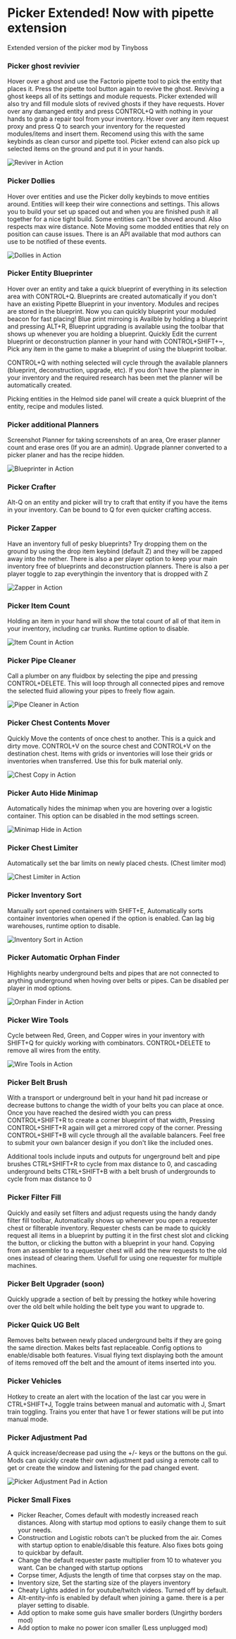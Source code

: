 # Picker Extended!  Now with pipette extension
Extended version of the picker mod by Tinyboss

### Picker ghost revivier
Hover over a ghost and use the Factorio pipette tool to pick the entity that places it. Press the pipette tool button again to revive the ghost. Reviving a ghost keeps all of its settings and module requests. Picker extended will also try and fill module slots of revived ghosts if they have requests. Hover over any damanged entity and press CONTROL+Q with nothing in your hands to grab a repair tool from your inventory. Hover over any item request proxy and press Q to search your inventory for the requested modules/items and insert them.
Recomend using this with the same keybinds as clean cursor and pipette tool. Picker extend can also pick up selected items on the ground and put it in your hands.

![Reviver in Action](https://github.com/Nexela/PickerExtended/raw/master/web/picker-reviver.gif)

### Picker Dollies
Hover over entities and use the Picker dolly keybinds to move entities around. Entities will keep their wire connections and settings. This allows you to build your set up spaced out and when you are finished push it all together for a nice tight build. Some entities can't be shoved around. Also respects max wire distance. Note Moving some modded entities that rely on position can cause issues. There is an API available that mod authors can use to be notified of these events.

![Dollies in Action](https://github.com/Nexela/PickerExtended/raw/master/web/picker-combinator-dolly.gif)

### Picker Entity Blueprinter
Hover over an entity and take a quick blueprint of everything in its selection area with CONTROL+Q. Blueprints are created automatically if you don't have an existing Pipette Blueprint in your inventory. Modules and recipes are stored in the blueprint. Now you can quickly blueprint your moduled beacon for fast placing! Blue print mirroing is Availble by holding a blueprint and pressing ALT+R, Blueprint upgrading is available using the toolbar that shows up whenever you are holding a blueprint. Quickly Edit the current blueprint or deconstruction planner in your hand with CONTROL+SHIFT+~, Pick any item in the game to make a blueprint of using the blueprint toolbar.

CONTROL+Q with nothing selected will cycle through the available planners (blueprint, deconstruction, upgrade, etc). If you don't have the planner in your inventory and the required research has been met the planner will be automatically created.

Picking entities in the Helmod side panel will create a quick blueprint of the entity, recipe and modules listed.

### Picker additional Planners
Screenshot Planner for taking screenshots of an area, Ore eraser planner count and erase ores (If you are an admin). Upgrade planner converted to a picker planer and has the recipe hidden.

![Blueprinter in Action](https://github.com/Nexela/PickerExtended/raw/master/web/picker-blueprinter.gif)

### Picker Crafter
Alt-Q on an entity and picker will try to craft that entity if you have the items in your inventory. Can be bound to Q for even quicker crafting access.

### Picker Zapper
Have an inventory full of pesky blueprints? Try dropping them on the ground by using the drop item keybind (default Z) and they will be zapped away into the nether. There is also a per player option to keep your main inventory free of blueprints and deconstruction planners. There is also a per player toggle to zap everythingin the inventory that is dropped with Z

![Zapper in Action](https://github.com/Nexela/PickerExtended/raw/master/web/picker-zapper.gif)

### Picker Item Count
Holding an item in your hand will show the total count of all of that item in your inventory, including car trunks. Runtime option to disable.

![Item Count in Action](https://github.com/Nexela/PickerExtended/raw/master/web/picker-item-count.gif)

### Picker Pipe Cleaner
Call a plumber on any fluidbox by selecting the pipe and pressing CONTROL+DELETE. This will loop through all connected pipes and remove the selected fluid allowing your pipes to freely flow again.

![Pipe Cleaner in Action](https://github.com/Nexela/PickerExtended/raw/master/web/picker-pipe-cleaner.gif)

### Picker Chest Contents Mover
Quickly Move the contents of once chest to another. This is a quick and dirty move. CONTROL+V on the source chest and CONTROL+V on the destination chest. Items with grids or inventories will lose their grids or inventories when transferred. Use this for bulk material only.

![Chest Copy in Action](https://github.com/Nexela/PickerExtended/raw/master/web/picker-inv-copy.gif)

### Picker Auto Hide Minimap
Automatically hides the minimap when you are hovering over a logistic container. This option can be disabled in the mod settings screen.

![Minimap Hide in Action](https://github.com/Nexela/PickerExtended/raw/master/web/picker-minimap-hide.gif)

### Picker Chest Limiter
Automatically set the bar limits on newly placed chests. (Chest limiter mod)

![Chest Limiter in Action](https://github.com/Nexela/PickerExtended/raw/master/web/picker-chest-limit.gif)

### Picker Inventory Sort
Manually sort opened containers with SHIFT+E, Automatically sorts container inventories when opened if the option is enabled. Can lag big warehouses, runtime option to disable.

![Inventory Sort in Action](https://github.com/Nexela/PickerExtended/raw/master/web/picker-inventory-sort.gif)

### Picker Automatic Orphan Finder
Highlights nearby underground belts and pipes that are not connected to anything underground when hoving over belts or pipes. Can be disabled per player in mod options.

![Orphan Finder in Action](https://github.com/Nexela/PickerExtended/raw/master/web/picker-orphans.gif)

### Picker Wire Tools
Cycle between Red, Green, and Copper wires in your inventory with SHIFT+Q  for quickly working with combinators. CONTROL+DELETE to remove all wires from the entity.

![Wire Tools in Action](https://github.com/Nexela/PickerExtended/raw/master/web/picker-wire-tools.gif)

### Picker Belt Brush
With a transport or underground belt in your hand hit pad increase or decrease buttons to change the width of your belts you can place at once. Once you have reached the desired width you can press CONTROL+SHIFT+R to create a corner blueprint of that width, Pressing CONTROL+SHIFT+R again will get a mirrored copy of the corner. Pressing CONTROL+SHIFT+B will cycle through all the available balancers. Feel free to submit your own balancer design if you don't like the included ones.

Additional tools include inputs and outputs for ungerground belt and pipe brushes CTRL+SHIFT+R to cycle from max distance to 0, and cascading underground belts CTRL+SHIFT+B with a belt brush of undergrounds to cycle from max distance to 0

### Picker Filter Fill
Quickly and easily set filters and adjust requests using the handy dandy filter fill toolbar, Automatically shows up whenever you open a requester chest or filterable inventory. Requester chests can be made to quickly request all items in a blueprint by putting it in the first chest slot and clicking the button, or clicking the button with a blueprint in your hand. Copying from an assembler to a requester chest will add the new requests to the old ones instead of clearing them. Usefull for using one requester for multiple machines.

### Picker Belt Upgrader (soon)
Quickly upgrade a section of belt by pressing the hotkey while hovering over the old belt while holding the belt type you want to upgrade to.

### Picker Quick UG Belt
Removes belts between newly placed underground belts if they are going the same direction. Makes belts fast replaceable. Config options to enable/disable both features. Visual flying text displaying both the amount of items removed off the belt and the amount of items inserted into you.

### Picker Vehicles
Hotkey to create an alert with the location of the last car you were in CTRL+SHIFT+J, Toggle trains between manual and automatic with J, Smart train toggling. Trains you enter that have 1 or fewer stations will be put into manual mode.

### Picker Adjustment Pad
A quick increase/decrease pad using the +/- keys or the buttons on the gui. Mods can quickly create their own adjustment pad using a remote call to get or create the window and listening for the pad changed event.

![Picker Adjustment Pad in Action](https://github.com/Nexela/PickerExtended/raw/master/web/picker-adjustment-pad.gif)

### Picker Small Fixes
-   Picker Reacher, Comes default with modestly increased reach distances. Along with startup mod options to easily change them to suit your needs.
-   Construction and Logistic robots can't be plucked from the air. Comes with startup option to enable/disable this feature.  Also fixes bots going to quickbar by default.
-   Change the default requester paste multiplier from 10 to whatever you want. Can be changed with startup options
-   Corpse timer, Adjusts the length of time that corpses stay on the map.
-   Inventory size, Set the starting size of the players inventory
-   Cheaty Lights added in for youtube/twitch videos. Turned off by default.
-   Alt-entity-info is enabled by default when joining a game. there is a per player setting to disable.
-   Add option to make some guis have smaller borders  (Ungirthy borders mod)
-   Add option to make no power icon smaller (Less unplugged mod)
